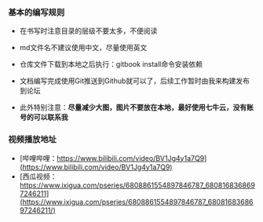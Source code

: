 ### 基本的编写规则



- 在书写时注意目录的层级不要太多，不便阅读



- md文件名不建议使用中文，尽量使用英文 



- 仓库文件下载到本地之后执行：gitbook install命令安装依赖



- 文档编写完成使用Git推送到Github就可以了，后续工作暂时由我来构建发布到论坛



- 此外特别注意：**尽量减少大图，图片不要放在本地，最好使用七牛云，没有账号的可以联系我**



### 视频播放地址

- [哔哩哔哩：https://www.bilibili.com/video/BV1Jg4y1a7Q9](https://www.bilibili.com/video/BV1Jg4y1a7Q9)
- [西瓜视频：https://www.ixigua.com/pseries/6808861554897846787_6808168368697246211](https://www.ixigua.com/pseries/6808861554897846787_6808168368697246211/)


